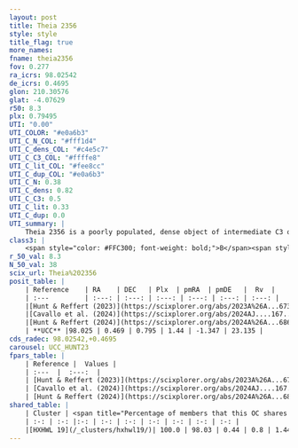 ```yaml
---
layout: post
title: Theia 2356
style: style
title_flag: true
more_names: 
fname: theia2356
fov: 0.277
ra_icrs: 98.02542
de_icrs: 0.4695
glon: 210.30576
glat: -4.07629
r50: 8.3
plx: 0.79495
UTI: "0.00"
UTI_COLOR: "#e0a6b3"
UTI_C_N_COL: "#fff1d4"
UTI_C_dens_COL: "#c4e5c7"
UTI_C_C3_COL: "#ffffe8"
UTI_C_lit_COL: "#fee8cc"
UTI_C_dup_COL: "#e0a6b3"
UTI_C_N: 0.38
UTI_C_dens: 0.82
UTI_C_C3: 0.5
UTI_C_lit: 0.33
UTI_C_dup: 0.0
UTI_summary: |
    Theia 2356 is a poorly populated, dense object of intermediate C3 quality. It was recently reported in the literature.<br><br><span style="color: #99180f; font-weight: bold;">Warning: </span>This is very likely a duplicate object, which shares a large percentage of members with at least one previously reported entry.
class3: |
    <span style="color: #FFC300; font-weight: bold;">B</span><span style="color: #FFC300; font-weight: bold;">B</span>
r_50_val: 8.3
N_50_val: 38
scix_url: Theia%202356
posit_table: |
    | Reference    | RA    | DEC   | Plx  | pmRA  | pmDE   |  Rv  |
    | :---         | :---: | :---: | :---: | :---: | :---: | :---: |
    |[Hunt & Reffert (2023)](https://scixplorer.org/abs/2023A%26A...673A.114H) | 98.005 | 0.476 | 0.785 | 1.432 | -1.319 | 22.233 |
    |[Cavallo et al. (2024)](https://scixplorer.org/abs/2024AJ....167...12C) | 98.035 | 0.444 | 0.792 | -- | -- | -- |
    |[Hunt & Reffert (2024)](https://scixplorer.org/abs/2024A%26A...686A..42H) | 98.005 | 0.476 | 0.785 | 1.432 | -1.319 | 22.233 |
    | **UCC** |98.025 | 0.469 | 0.795 | 1.44 | -1.347 | 23.135 | 
cds_radec: 98.02542,+0.4695
carousel: UCC_HUNT23
fpars_table: |
    | Reference |  Values |
    | :---  |  :---:  |
    | [Hunt & Reffert (2023)](https://scixplorer.org/abs/2023A%26A...673A.114H) | `AV50=1.347, diffAV50=0.854, MOD50=10.359, logAge50=8.368` |
    | [Cavallo et al. (2024)](https://scixplorer.org/abs/2024AJ....167...12C) | `AV50=1.38, dMod50=10.65, logAge50=8.6, [Fe/H]50=0.22` |
    | [Hunt & Reffert (2024)](https://scixplorer.org/abs/2024A%26A...686A..42H) | `MassJ=185.745` |
shared_table: |
    | Cluster | <span title="Percentage of members that this OC shares with the ones listed">%</span>   | RA   | DEC   | Plx   | pmRA  | pmDE  | Rv | UTI |
    | :-: | :-: |:-: | :-: | :-: | :-: | :-: | :-: | :-: |
    |[HXHWL 19](/_clusters/hxhwl19/)| 100.0 | 98.03 | 0.44 | 0.8 | 1.44 | -1.33 | 23.14 |0.41 |
---
```

